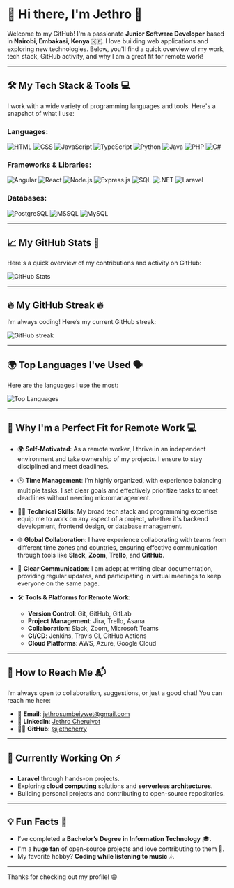 # 🚀 Hi there, I'm Jethro 👋

Welcome to my GitHub! I'm a passionate **Junior Software Developer** based in **Nairobi, Embakasi, Kenya** 🇰🇪. I love building web applications and exploring new technologies. Below, you'll find a quick overview of my work, tech stack, GitHub activity, and why I am a great fit for remote work!

---

## 🛠️ **My Tech Stack & Tools** 💻

I work with a wide variety of programming languages and tools. Here's a snapshot of what I use:

### **Languages**:
![HTML](https://img.shields.io/badge/-HTML-E34F26?logo=html5&logoColor=fff)
![CSS](https://img.shields.io/badge/-CSS-1572B6?logo=css3&logoColor=fff)
![JavaScript](https://img.shields.io/badge/-JavaScript-F7DF1E?logo=javascript&logoColor=fff)
![TypeScript](https://img.shields.io/badge/-TypeScript-3178C6?logo=typescript&logoColor=fff)
![Python](https://img.shields.io/badge/-Python-3776AB?logo=python&logoColor=fff)
![Java](https://img.shields.io/badge/-Java-007396?logo=java&logoColor=fff)
![PHP](https://img.shields.io/badge/-PHP-4F5B93?logo=php&logoColor=fff)
![C#](https://img.shields.io/badge/-C%23-239120?logo=csharp&logoColor=fff)

### **Frameworks & Libraries**:
![Angular](https://img.shields.io/badge/-Angular-DD0031?logo=angular&logoColor=fff)
![React](https://img.shields.io/badge/-React-61DAFB?logo=react&logoColor=fff)
![Node.js](https://img.shields.io/badge/-Node.js-339933?logo=node.js&logoColor=fff)
![Express.js](https://img.shields.io/badge/-Express.js-000000?logo=express&logoColor=fff)
![SQL](https://img.shields.io/badge/-SQL-4479A1?logo=MySQL&logoColor=fff)
![.NET](https://img.shields.io/badge/-.NET-512BD4?logo=.net&logoColor=fff)
![Laravel](https://img.shields.io/badge/Laravel-F4534E?logo=laravel&logoColor=fff)

### **Databases**:
![PostgreSQL](https://img.shields.io/badge/-PostgreSQL-336791?logo=postgresql&logoColor=fff)
![MSSQL](https://img.shields.io/badge/-MSSQL-003B57?logo=microsoft-sql-server&logoColor=fff)
![MySQL](https://img.shields.io/badge/-MySQL-4479A1?logo=mysql&logoColor=fff)

---

## 📈 **My GitHub Stats** 🌟

Here's a quick overview of my contributions and activity on GitHub:

![GitHub Stats](https://github-readme-stats.vercel.app/api?username=jethcherry&show_icons=true&hide_title=true&count_private=true&hide=prs&theme=radical)

---

## 🔥 **My GitHub Streak** 🔥

I’m always coding! Here’s my current GitHub streak:

![GitHub streak](https://github-readme-streak-stats.herokuapp.com/?user=jethcherry&theme=radical)

---

## 🌍 **Top Languages I've Used** 🗣️

Here are the languages I use the most:

![Top Languages](https://github-readme-stats.vercel.app/api/top-langs/?username=jethcherry&layout=compact)

---

## 🏡 **Why I'm a Perfect Fit for Remote Work** 💻

- 🌍 **Self-Motivated**: As a remote worker, I thrive in an independent environment and take ownership of my projects. I ensure to stay disciplined and meet deadlines.
  
- 🕒 **Time Management**: I’m highly organized, with experience balancing multiple tasks. I set clear goals and effectively prioritize tasks to meet deadlines without needing micromanagement.

- 🧑‍💻 **Technical Skills**: My broad tech stack and programming expertise equip me to work on any aspect of a project, whether it's backend development, frontend design, or database management.

- 🌐 **Global Collaboration**: I have experience collaborating with teams from different time zones and countries, ensuring effective communication through tools like **Slack**, **Zoom**, **Trello**, and **GitHub**.

- 💬 **Clear Communication**: I am adept at writing clear documentation, providing regular updates, and participating in virtual meetings to keep everyone on the same page.

- 🛠️ **Tools & Platforms for Remote Work**:
    - **Version Control**: Git, GitHub, GitLab
    - **Project Management**: Jira, Trello, Asana
    - **Collaboration**: Slack, Zoom, Microsoft Teams
    - **CI/CD**: Jenkins, Travis CI, GitHub Actions
    - **Cloud Platforms**: AWS, Azure, Google Cloud

---

## 💬 **How to Reach Me** 📬

I’m always open to collaboration, suggestions, or just a good chat! You can reach me here:

- 📧 **Email**: [jethrosumbeiywet@gmail.com](mailto:jethrosumbeiywet@gmail.com)
- 💼 **LinkedIn**: [Jethro Cheruiyot](https://www.linkedin.com/in/jethro-sumbeiywet-b13a97312/)
- 🧑‍💻 **GitHub**: [@jethcherry](https://github.com/jethcherry)

---

## 🎯 **Currently Working On** ⚡️

- **Laravel** through hands-on projects.
- Exploring **cloud computing** solutions and **serverless architectures**.
- Building personal projects and contributing to open-source repositories.

---

## 💡 **Fun Facts** 🌟

- I’ve completed a **Bachelor’s Degree in Information Technology** 🎓.
- I'm a **huge fan** of open-source projects and love contributing to them 💙.
- My favorite hobby? **Coding while listening to music** 🎶.

---

Thanks for checking out my profile! 😄
